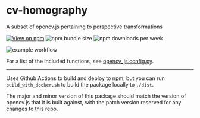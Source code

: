 # cv-homography

A subset of opencv.js pertaining to perspective transformations

[![View on npm](https://img.shields.io/npm/v/cv-homography)](https://www.npmjs.org/package/cv-homography)
![npm bundle size](https://img.shields.io/bundlephobia/minzip/cv-homography)
![npm downloads per week](https://img.shields.io/npm/dw/cv-homography)

![example workflow](https://github.com/ashwhall/cv-homography/actions/workflows/build-and-publish.yml/badge.svg)

For a list of the included functions, see [opencv_js.config.py](opencv_js.config.py).

---

Uses Github Actions to build and deploy to npm, but you can run `build_with_docker.sh` to build the package locally to `./dist`.

The major and minor version of this package should match the version of opencv.js that it is built against, with the patch version reserved for any changes to this repo.
